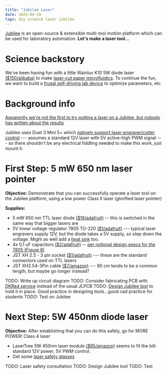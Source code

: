 ```yaml
---
title: "Jubilee Laser"
date: 2025-04-19
tags: diy science laser jubilee
---
```


[Jubilee](https://science-jubilee.readthedocs.io/en/latest/) is an open-source & extensible multi-tool motion platform which can be used for laboratory automation. **Let's make a laser tool...**

# Science backstory

We've been having fun with a little Wainlux K10 5W diode laser [($150/alibaba)](https://www.alibaba.com/product-detail/Wainlux-K10-Portable-Mini-Enclosed-Laser_1601174792998.html) to make [laser-cut paper microfluidics](https://macdonald-lab.ca/Mahmud-MacDonald-Microscale_features_in_paper-2016.pdf).  To continue the fun, we want to build a [frugal self-driving lab device](https://pubs.rsc.org/en/content/articlelanding/2024/dd/d3dd00223c) to optimize parameters, etc.

# Background info

[Apparently we're not the first to try putting a laser on a Jubilee, but nobody has written about the results](https://jubilee3d.com/index.php?title=Laser_Tool)

Jubilee uses Duet 3 Mini 5+ which [natively support laser engraver/cutter control](https://docs.duet3d.com/User_manual/Machine_configuration/Configuration_laser) --- assumes a standard 12V laser with 5V active-high PWM signal --- so there shouldn't be any electrical fiddling needed to make this work, just mount it. 

# First Step: 5 mW 650 nm laser pointer

**Objective:** Demonstrate that you can successfully operate a laser tool on the Jubilee platform, using a low power Class II laser (glorified laser pointer)

**Supplies:**
- 5 mW 650 nm  TTL laser diode [($19/adafruit)](https://www.adafruit.com/product/1056) -- this is switched in the same way that bigger lasers are
- 5V linear voltage regulator 7805 TO-220 [($1/adafruit)](https://www.adafruit.com/product/2164) --- typical laser engravers supply 12V, but the diode takes a 5V supply, so step down the voltage. Might as well add a [heat sink](https://www.adafruit.com/product/977) too.
- 4x 0.1 uF capacitors [($2/adafruit)](https://www.adafruit.com/product/753) -- [per notional design specs for the 7805 (Figure 8)](https://cdn-shop.adafruit.com/product-files/2164/L7805CV.pdf)
- JST XH 2.5 - 3 pin socket [($1/adafruit)](https://www.adafruit.com/product/4873) --- these are the standard connectors used on TTL lasers
- JST XH2.54-3Pin cable [($7/amazon)](https://amzn.to/42Q9Wmi) --- 80 cm tends to be a common length, but maybe go longer instead?

TODO: Write up circuit diagram
TODO: Consider fabricating PCB with [DKRed service](https://www.digikey.com/en/resources/dkred) instead of the usual JLPCB
TODO: [Design Jubilee tool](https://science-jubilee.readthedocs.io/en/latest/building/designing_custom_tools.html) to hold it in place.  Good practice in designing tools...good cad practice for students
TODO: Test on Jubilee

# Next Step: 5W 450nm diode laser

**Objective:** After establishing that you can do this safely, go for MORE POWER! Class 4 laser 

- LaserTree 5W 450nm laser module [($85/amazon)](https://amzn.to/4isFELd) seems to fit the bill: standard 12V power, 5V PWM control.
- Get some [laser safety glasses](https://www.edmundoptics.com/f/laser-safety-eyewear/39552/) 

TODO: Laser safety consultation
TODO: Design Jubilee tool
TODO: Test